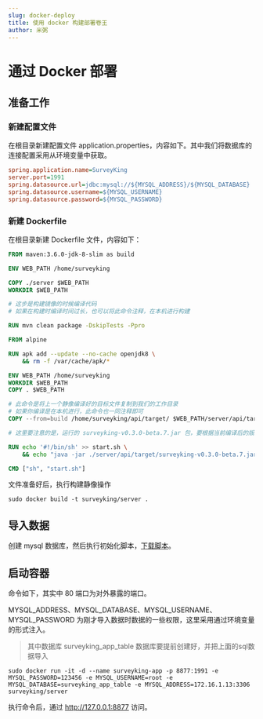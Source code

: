```yaml
---
slug: docker-deploy
title: 使用 docker 构建部署卷王
author: 米粥
---
```

# 通过 Docker 部署

## 准备工作

### 新建配置文件

在根目录新建配置文件 application.properties，内容如下。其中我们将数据库的连接配置采用从环境变量中获取。

```ini
spring.application.name=SurveyKing
server.port=1991
spring.datasource.url=jdbc:mysql://${MYSQL_ADDRESS}/${MYSQL_DATABASE}
spring.datasource.username=${MYSQL_USERNAME}
spring.datasource.password=${MYSQL_PASSWORD}
```

### 新建 Dockerfile

在根目录新建 Dockerfile 文件，内容如下：

```dockerfile
FROM maven:3.6.0-jdk-8-slim as build

ENV WEB_PATH /home/surveyking

COPY ./server $WEB_PATH
WORKDIR $WEB_PATH

# 这步是构建镜像的时候编译代码
# 如果在构建时编译时间过长，也可以将此命令注释，在本机进行构建

RUN mvn clean package -DskipTests -Ppro

FROM alpine

RUN apk add --update --no-cache openjdk8 \
    && rm -f /var/cache/apk/*

ENV WEB_PATH /home/surveyking
WORKDIR $WEB_PATH
COPY . $WEB_PATH

# 此命令是将上一个静像编译好的目标文件复制到我们的工作目录
# 如果你编译是在本机进行，此命令也一同注释即可
COPY --from=build /home/surveyking/api/target/ $WEB_PATH/server/api/target

# 这里要注意的是，运行的 surveyking-v0.3.0-beta.7.jar 包，要根据当前编译后的版本号来修改启动命令

RUN echo '#!/bin/sh' >> start.sh \
    && echo "java -jar ./server/api/target/surveyking-v0.3.0-beta.7.jar" >> start.sh

CMD ["sh", "start.sh"]
```

文件准备好后，执行构建静像操作

```shell
sudo docker build -t surveyking/server .
```

## 导入数据

创建 mysql 数据库，然后执行初始化脚本，[下载脚本](https://gitee.com/surveyking/surveyking/raw/master/server/rdbms/src/main/resources/scripts/init-mysql.sql)。

## 启动容器

命令如下，其实中 80 端口为对外暴露的端口。

MYSQL_ADDRESS、MYSQL_DATABASE、MYSQL_USERNAME、MYSQL_PASSWORD 为刚才导入数据时数据的一些权限，这里采用通过环境变量的形式注入。

> 其中数据库 surveyking_app_table 数据库要提前创建好，并把上面的sql数据导入

```shell
sudo docker run -it -d --name surveyking-app -p 8877:1991 -e MYSQL_PASSWORD=123456 -e MYSQL_USERNAME=root -e MYSQL_DATABASE=surveyking_app_table -e MYSQL_ADDRESS=172.16.1.13:3306 surveyking/server
```

执行命令后，通过 http://127.0.0.1:8877 访问。